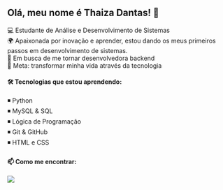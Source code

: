 ## Olá, meu nome é Thaiza Dantas! 👋
<p>
💻 Estudante de Análise e Desenvolvimento de Sistemas <br>
🌍 Apaixonada por inovação e aprender, estou dando os meus primeiros passos em desenvolvimento de sistemas. <br>
🚀 Em busca de me tornar desenvolvedora backend <br>
🎯 Meta: transformar minha vida através da tecnologia
<p/>

#### 🛠️ Tecnologias que estou aprendendo:
<p>
◾ Python <br>
◾ MySQL & SQL <br>
◾ Lógica de Programação <br>
◾ Git & GitHub <br>
◾ HTML e CSS
<p/>

#### 📫 Como me encontrar:
<p align="left">
  <a href="https://www.linkedin.com/in/thaiza-dantas-b312101b2" alt="Linkedin">
    <img src="https://img.shields.io/badge/-Linkedin-A56CC1?style=for-the-badge&logo=Linkedin&logoColor=FFFFFF&link=https://www.instagram.com/in/thaiza-dantas-b312101b2/"/>
  </a>
</p>
